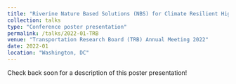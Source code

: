 ```yaml
---
title: "Riverine Nature Based Solutions (NBS) for Climate Resilient Highways and Transportation Corridors"
collection: talks
type: "Conference poster presentation"
permalink: /talks/2022-01-TRB
venue: "Transportation Research Board (TRB) Annual Meeting 2022"
date: 2022-01
location: "Washington, DC"
---
```


Check back soon for a description of this poster presentation!
